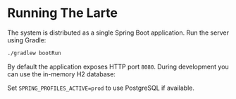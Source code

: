 # Running The Larte

The system is distributed as a single Spring Boot application.
Run the server using Gradle:

```bash
./gradlew bootRun
```

By default the application exposes HTTP port `8080`. During development you can use the in-memory H2 database:

Set `SPRING_PROFILES_ACTIVE=prod` to use PostgreSQL if available.
